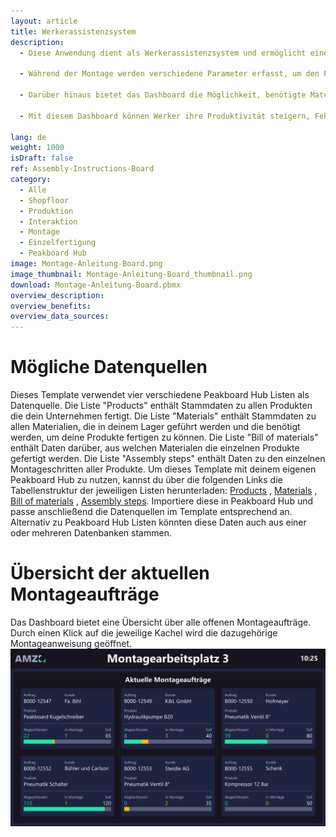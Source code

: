 ```yaml
---
layout: article
title: Werkerassistenzsystem
description: 
  - Diese Anwendung dient als Werkerassistenzsystem und ermöglicht eine effiziente und fehlerfreie Montage. Das interaktive Dashboard bietet zunächst einen Überblick über den Fortschritt aller offenen Montageaufträge. Wird mittels eines Touchscreens oder einer an die Peakboard Box angeschlossenen Maus ein Auftrag über einen Klick auf die jeweilige Kachel ausgewählt, erhält der Werker eine schrittweise Anleitung zur Montage des jeweiligen Produkts. Die Anweisungen werden durch Beschreibungstexte, Bilder, technische Zeichnungen sowie einer Materialliste unterstützt. 

  - Während der Montage werden verschiedene Parameter erfasst, um den Produktionsprozess zu überwachen und zu bewerten. Dazu gehört die Erfassung der benötigten Zeit sowie die Zählung der OK- und NOK-Teile am Ende der Montage. Diese Daten dienen der Qualitätskontrolle und ermöglichen es, deinen Produktionsablauf zu optimieren und mögliche Verbesserungen schneller vorzunehmen.

  - Darüber hinaus bietet das Dashboard die Möglichkeit, benötigte Materialien in der internen Lagerlogistik direkt nachzubestellen oder Probleme an Produktionsverantwortliche zu melden.

  - Mit diesem Dashboard können Werker ihre Produktivität steigern, Fehler minimieren und eine reibungslose Montage sicherstellen. Ebenso können neue Mitarbeitende im Unternehmen jetzt ohne großen Einlernaufwand direkt mit der Montage loslegen. 

lang: de
weight: 1000
isDraft: false
ref: Assembly-Instructions-Board
category:
  - Alle
  - Shopfloor
  - Produktion
  - Interaktion
  - Montage
  - Einzelfertigung
  - Peakboard Hub
image: Montage-Anleitung-Board.png
image_thumbnail: Montage-Anleitung-Board_thumbnail.png
download: Montage-Anleitung-Board.pbmx
overview_description:
overview_benefits:
overview_data_sources:
---
```

# Mögliche Datenquellen
Dieses Template verwendet vier verschiedene Peakboard Hub Listen als Datenquelle. Die Liste "Products" enthält Stammdaten zu allen Produkten die dein Unternehmen fertigt. Die Liste "Materials" enthält Stammdaten zu allen Materialien, die in deinem Lager geführt werden und die benötigt werden, um deine Produkte fertigen zu können. Die Liste "Bill of materials" enthält Daten darüber, aus welchen Materialen die einzelnen Produkte gefertigt werden. Die Liste "Assembly steps" enthält Daten zu den einzelnen Montageschritten aller Produkte. Um dieses Template mit deinem eigenen Peakboard Hub zu nutzen, kannst du über die folgenden Links die Tabellenstruktur der jeweiligen Listen herunterladen: <a href="Products.txt" class="inline" download>Products</a> , <a href="Materials.txt" class="inline" download>Materials</a> , <a href="BillOfMaterials.txt" class="inline" download>Bill of materials</a> , <a href="Assembly_Steps.txt" class="inline" download>Assembly steps</a>. Importiere diese in Peakboard Hub und passe anschließend die Datenquellen im Template entsprechend an. Alternativ zu Peakboard Hub Listen könnten diese Daten auch aus einer oder mehreren Datenbanken stammen. 

# Übersicht der aktuellen Montageaufträge

Das Dashboard bietet eine Übersicht über alle offenen Montageaufträge. Durch einen Klick auf die jeweilige Kachel wird die dazugehörige Montageanweisung geöffnet.
![image_live](Montage-Anleitung-Board-Auftraege.png)

